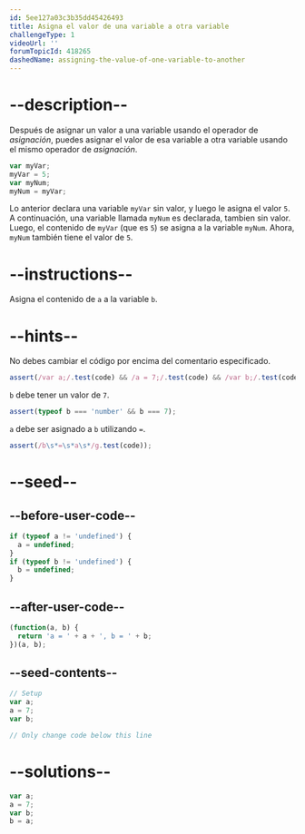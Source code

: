 ```yaml
---
id: 5ee127a03c3b35dd45426493
title: Asigna el valor de una variable a otra variable
challengeType: 1
videoUrl: ''
forumTopicId: 418265
dashedName: assigning-the-value-of-one-variable-to-another
---
```


# --description--

Después de asignar un valor a una variable usando el operador de <dfn>asignación</dfn>, puedes asignar el valor de esa variable a otra variable usando el mismo operador de <dfn>asignación</dfn>.

```js
var myVar;
myVar = 5;
var myNum;
myNum = myVar;
```

Lo anterior declara una variable `myVar` sin valor, y luego le asigna el valor `5`. A continuación, una variable llamada `myNum` es declarada, tambien sin valor. Luego, el contenido de `myVar` (que es `5`) se asigna a la variable `myNum`. Ahora, `myNum` también tiene el valor de `5`.

# --instructions--

Asigna el contenido de `a` a la variable `b`.

# --hints--

No debes cambiar el código por encima del comentario especificado.

```js
assert(/var a;/.test(code) && /a = 7;/.test(code) && /var b;/.test(code));
```

`b` debe tener un valor de `7`.

```js
assert(typeof b === 'number' && b === 7);
```

`a` debe ser asignado a `b` utilizando `=`.

```js
assert(/b\s*=\s*a\s*/g.test(code));
```

# --seed--

## --before-user-code--

```js
if (typeof a != 'undefined') {
  a = undefined;
}
if (typeof b != 'undefined') {
  b = undefined;
}
```

## --after-user-code--

```js
(function(a, b) {
  return 'a = ' + a + ', b = ' + b;
})(a, b);
```

## --seed-contents--

```js
// Setup
var a;
a = 7;
var b;

// Only change code below this line
```

# --solutions--

```js
var a;
a = 7;
var b;
b = a;
```
